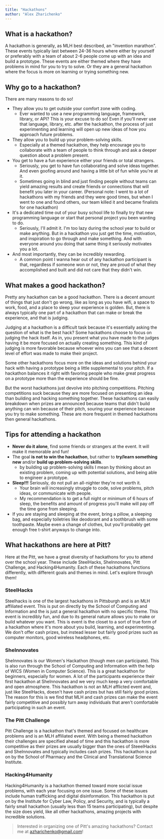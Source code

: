```yaml
---
title: "Hackathons"
author: "Alex Zharichenko"
---
```

## What is a hackathon?
A hackathon is generally, as MLH best described, an "invention marathon". These events typically last between 24-36 hours where either by yourself or preferably with a team of about 2-6 people come up with an idea and build a prototype. These events are either themed where they have problems in mind for you to try to solve. Or they are a general hackathon where the focus is more on learning or trying something new.

## Why go to a hackathon?
There are many reasons to do so! 

- They allow you to get outside your comfort zone with coding.
    - Ever wanted to use a new programming language, framework, library, or API? This is your excuse to do so! Even if you'll never use that language, library, etc. after the hackathon, the process of just experimenting and learning will open up new ideas of how you approach future problems.
- They allow you to build up your problem-solving skills.
    - Especially at a themed hackathon, they help encourage you to collaborate with a team of people to think through and ask a deeper question about a problem present.
- You get to have a fun experience either your friends or total strangers.
    - Seriously, you get to have fun collaborating and solve ideas together. And even goofing around and having a little bit of fun while you're at it.
    - Sometimes going in blind and just finding people without teams can yield amazing results and create friends or connections that will benefit you later in your career. (Personal note: I went to a lot of hackathons with my friends and they were good times, but when I went to one and found others, our team killed it and became finalists for one hackathon)
- It's a dedicated time out of your busy school life to finally try that new programming language or start that personal project you been wanting to do.
    - Seriously, I'll admit it. I'm too lazy during the school year to build or make anything. But in a hackathon you just get the time, motivation, and inspiration to go through and make something. And with everyone around you doing that same thing it seriously motivates you a lot.
- And most importantly, they can be incredibly rewarding.
    - A common point I wanna hear out of any hackathon participant is that, regardless if someone won or not, they are proud of what they accomplished and built and did not care that they didn't win. 


## What makes a good hackathon?
Pretty any hackathon can be a good hackathon. There is a decent amount of things that just don't go wrong, like as long as you have wifi, a space to work, food, and a place to sleep your experience is golden. But, there is always typically one part of a hackathon that can make or break the experience, and that is judging. 

Judging at a hackathon is a difficult task because it's essentially asking the question of what is the best hack? Some hackathons choose to focus on judging the hack itself. As in, you present what you have made to the judges having it be more focused on actually creating something. This kind of judging is more favorable because whoever wins you can see that a decent level of effort was made to make their project.

Some other hackathons focus more on the ideas and solutions behind your hack with having a  prototype being a little supplemental to your pitch. If a hackathon balances it right with favoring people who make great progress on a prototype more than the experience should be fine.

But the worst hackathons just devolve into pitching competitions. Pitching competitions suck because they are more focused on presenting an idea than building and hacking something together. These hackathons can easily breakdown when prizes are announced because teams that didn't build anything can win because of their pitch, souring your experience because you try to make something. These are more frequent in themed hackathons then general hackathons.


## Tips for attending a hackathon
- __Never do it alone__, find some friends or strangers at the event. It will make it memorable and fun!
- The goal __is not to win the hackathon__, but rather to __try/learn something new__ and/or __build up problem-solving skills__.
    - by building up problem-solving skills I mean by thinking about an existing problem, coming up with potential solutions, and being able to engineer a prototype. 
- __Sleep!!!__ Seriously, do not pull an all-nighter they're not worth it. 
    - Your brain will increasingly struggle to code, solve problems, pitch ideas, or communicate with people. 
    - My recommendation is to get a full night or minimum of 6 hours of sleep, the benefits and amount of progress you'll make will pay off the time gone from sleeping.
- If you are staying and sleeping at the event, bring a pillow, a sleeping bag, and especially toiletries like deodorant and a toothbrush with some toothpaste. Maybe even a change of clothes, but you'll probably get enough free t-shirt anyways to change into.

## What hackathons are here at Pitt?
Here at the Pitt, we have a great diversity of hackathons for you to attend over the school year. These include SteelHacks, SheInnovates, Pitt Challenge, and Hacking4Humanity. Each of these hackathons functions differently, with different goals and themes in mind. Let's explore through them!

### SteelHacks
Steelhacks is one of the largest hackathons in Pittsburgh and is an MLH affiliated event. This is put on directly by the School of Computing and Information and the is just a general hackathon with no specific theme. This event is incredibly fun, and due to its general nature allows you to make or build whatever you want. This is event is the closet to a sort of true form of a hackathon where it's more about you build, learning, and experimenting. We don't offer cash prizes, but instead lesser but fairly good prizes such as computer monitors, good wireless headphones, etc. 

### SheInnovates
SheInnovates is our Women's Hackathon (though men can participate). This is also run through the School of Computing and Information with the help of WICS (Women in Computer Science). This is a great hackathon for beginners, especially for women. A lot of the participants experience their first hackathon at SheInnovates and we very much keep a very comfortable and open atmosphere. This hackathon is not an MLH afflicted event and, just like SteelHacks, doesn't have cash prizes but has still fairly good prizes. The reason for this is we find that MLH and cash prizes can make the event fairly competitive and possibly turn away individuals that aren't comfortable participating in such an event.

### The Pitt Challenge
Pitt Challenge is a hackathon that's themed and focused on healthcare problems and is an MLH affiliated event. With being a themed hackathon their challenges are specified ahead of time and this hackathon is more competitive as their prizes are usually bigger than the ones of SteeelHacks and SheInnovates and typically includes cash prizes. This hackathon is put on by the School of Pharmacy and the Clinical and Translational Science Institute.

### Hacking4Humanity
Hacking4Humanity is a hackathon themed toward more social issue problems, with each year focusing on one issue. Some of these issues include human trafficking and digital disinformation. This hackathon is put on by the Institute for Cyber Law, Policy, and Security, and is typically a fairly small hackathon (usually less than 15 teams participating), but despite the size does yield, like all other hackathons, amazing projects with incredible solutions.

> Interested in organizing one of Pitt's amazing hackathons? Contact me at [azharichenko@gmail.com](mailto:azharichenko@gmail.com)!